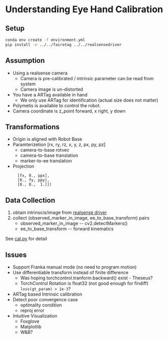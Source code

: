 # Understanding Eye Hand Calibration 

## Setup

```bash
conda env create -f environment.yml
pip install -e ../../fairotag ../../realsensedriver
```


## Assumption
* Using a realsense camera
  * Camera is pre-calibrated / intrinsic parameter can be read from system
  * Camera image is un-distorted
* You have a ARTag available in hand
  * We only use ARTag for identification (actual size does not matter)
* Polymetis is available to control the robot.
* Camera coordinate is z_point forward, x right, y down

## Transformations
* Origin is aligned with Robot Base
* Paramterizetion [rx, ry, rz, x, y, z, px, py, pz]
  * camera-to-base rotvec
  * camera-to-base translation
  * marker-to-ee translation
* Projection
  ```
    [fx, 0., ppx],
    [0., fy, ppy],
    [0., 0.,  1.]])
  ```
  
## Data Collection
  1. obtain intrinscis/image from [realsense driver](../../realsense_driver/)
  2. collect (observed_marker_in_image, ee_to_base_transform) pairs
      * observed_marker_in_image  -- cv2.detectMarkers()
      * ee_to_base_transform -- forward kinematics
  
  See [cal.py](cal.py) for detail


## Issues 
* Support Franka manual mode (no need to program motion)
* Use differentiable transform instead of finite difference
  * Was hoping torchcontrol.tranform.backward() exist - Theseus?
  * TorchControl Rotation is float32 (not good enough for findiff)
    `loss(gt_param) > 1e-3`?
* ARTag based Intrinsic calibration
* Detect poor convergence case 
  * optimality condition
  * reproj error
* Intuitive Visualization	
  * Foxglove
  * Matplotlib
  * W&B?



